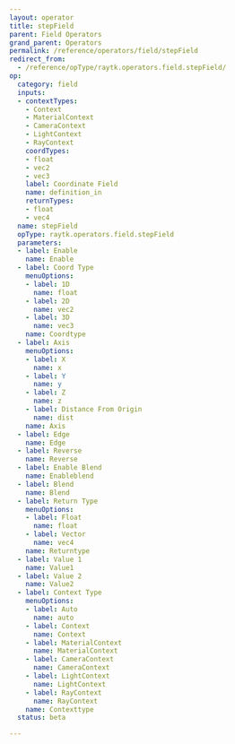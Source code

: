 ```yaml
---
layout: operator
title: stepField
parent: Field Operators
grand_parent: Operators
permalink: /reference/operators/field/stepField
redirect_from:
  - /reference/opType/raytk.operators.field.stepField/
op:
  category: field
  inputs:
  - contextTypes:
    - Context
    - MaterialContext
    - CameraContext
    - LightContext
    - RayContext
    coordTypes:
    - float
    - vec2
    - vec3
    label: Coordinate Field
    name: definition_in
    returnTypes:
    - float
    - vec4
  name: stepField
  opType: raytk.operators.field.stepField
  parameters:
  - label: Enable
    name: Enable
  - label: Coord Type
    menuOptions:
    - label: 1D
      name: float
    - label: 2D
      name: vec2
    - label: 3D
      name: vec3
    name: Coordtype
  - label: Axis
    menuOptions:
    - label: X
      name: x
    - label: Y
      name: y
    - label: Z
      name: z
    - label: Distance From Origin
      name: dist
    name: Axis
  - label: Edge
    name: Edge
  - label: Reverse
    name: Reverse
  - label: Enable Blend
    name: Enableblend
  - label: Blend
    name: Blend
  - label: Return Type
    menuOptions:
    - label: Float
      name: float
    - label: Vector
      name: vec4
    name: Returntype
  - label: Value 1
    name: Value1
  - label: Value 2
    name: Value2
  - label: Context Type
    menuOptions:
    - label: Auto
      name: auto
    - label: Context
      name: Context
    - label: MaterialContext
      name: MaterialContext
    - label: CameraContext
      name: CameraContext
    - label: LightContext
      name: LightContext
    - label: RayContext
      name: RayContext
    name: Contexttype
  status: beta

---
```

